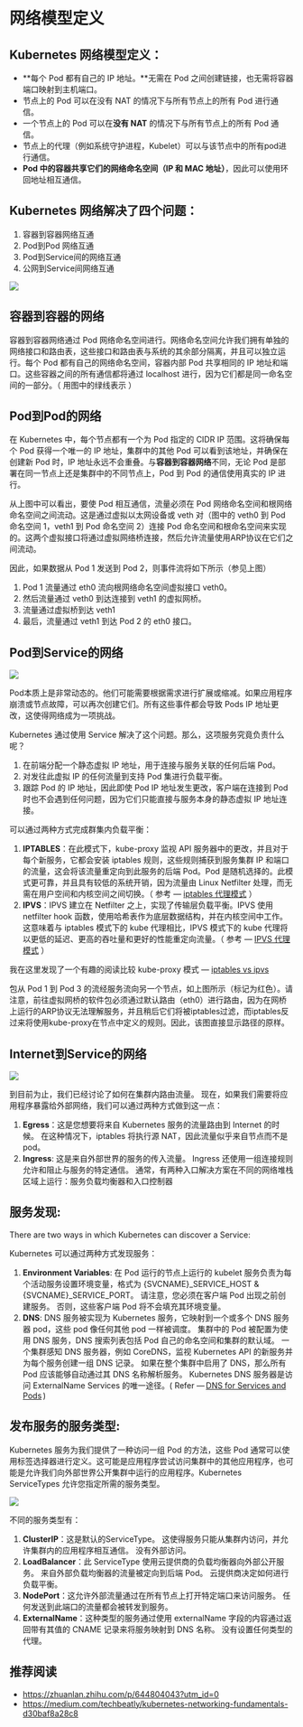 # 网络模型定义


## Kubernetes 网络模型定义：

-   **每个 Pod 都有自己的 IP 地址。**无需在 Pod 之间创建链接，也无需将容器端口映射到主机端口。
-   节点上的 Pod 可以在没有 NAT 的情况下与所有节点上的所有 Pod 进行通信。
-   一个节点上的 Pod 可以在**没有 NAT** 的情况下与所有节点上的所有 Pod 通信。
-   节点上的代理（例如系统守护进程，Kubelet）可以与该节点中的所有pod进行通信。
-   **Pod 中的容器共享它们的网络命名空间（IP 和 MAC 地址）**，因此可以使用环回地址相互通信。

## Kubernetes 网络解决了四个问题：

1.  容器到容器网络互通
2.  Pod到Pod 网络互通
3.  Pod到Service间的网络互通
4.  公网到Service间网络互通

![](https://miro.medium.com/v2/resize:fit:1100/format:webp/1*-ze224LkGbwRbgIC-7w5dg.jpeg)

  

## 容器到容器的网络

容器到容器网络通过 Pod 网络命名空间进行。网络命名空间允许我们拥有单独的网络接口和路由表，这些接口和路由表与系统的其余部分隔离，并且可以独立运行。每个 Pod 都有自己的网络命名空间，容器内部 Pod 共享相同的 IP 地址和端口。这些容器之间的所有通信都将通过 localhost 进行，因为它们都是同一命名空间的一部分。（ 用图中的绿线表示 ）

## Pod到Pod的网络

在 Kubernetes 中，每个节点都有一个为 Pod 指定的 CIDR IP 范围。这将确保每个 Pod 获得一个唯一的 IP 地址，集群中的其他 Pod 可以看到该地址，并确保在创建新 Pod 时，IP 地址永远不会重叠。与**容器到容器网络**不同，无论 Pod 是部署在同一节点上还是集群中的不同节点上，Pod 到 Pod 的通信使用真实的 IP 进行。

从上图中可以看出，要使 Pod 相互通信，流量必须在 Pod 网络命名空间和根网络命名空间之间流动。这是通过虚拟以太网设备或 veth 对（图中的 veth0 到 Pod 命名空间 1，veth1 到 Pod 命名空间 2）连接 Pod 命名空间和根命名空间来实现的。这两个虚拟接口将通过虚拟网络桥连接，然后允许流量使用ARP协议在它们之间流动。

因此，如果数据从 Pod 1 发送到 Pod 2，则事件流将如下所示（参见上图）

1.  Pod 1 流量通过 eth0 流向根网络命名空间虚拟接口 veth0。
2.  然后流量通过 veth0 到达连接到 veth1 的虚拟网桥。
3.  流量通过虚拟桥到达 veth1
4.  最后，流量通过 veth1 到达 Pod 2 的 eth0 接口。

## Pod到Service的网络

![](https://miro.medium.com/v2/resize:fit:1100/format:webp/1*B0AmH3WpQ0GYSRPw0NMK-g.jpeg)

  
Pod本质上是非常动态的。他们可能需要根据需求进行扩展或缩减。如果应用程序崩溃或节点故障，可以再次创建它们。所有这些事件都会导致 Pods IP 地址更改，这使得网络成为一项挑战。

Kubernetes 通过使用 Service 解决了这个问题。那么，这项服务究竟负责什么呢？

1.  在前端分配一个静态虚拟 IP 地址，用于连接与服务关联的任何后端 Pod。
2.  对发往此虚拟 IP 的任何流量到支持 Pod 集进行负载平衡。
3.  跟踪 Pod 的 IP 地址，因此即使 Pod IP 地址发生更改，客户端在连接到 Pod 时也不会遇到任何问题，因为它们只能直接与服务本身的静态虚拟 IP 地址连接。

可以通过两种方式完成群集内负载平衡：

1.  **IPTABLES**：在此模式下，kube-proxy 监视 API 服务器中的更改，并且对于每个新服务，它都会安装 iptables 规则，这些规则捕获到服务集群 IP 和端口的流量，这会将该流量重定向到此服务的后端 Pod。Pod 是随机选择的。此模式更可靠，并且具有较低的系统开销，因为流量由 Linux Netfilter 处理，而无需在用户空间和内核空间之间切换。（ 参考 — [iptables 代理模式](https://kubernetes.io/docs/concepts/services-networking/service/%23proxy-mode-iptables) ）
2.  **IPVS**：IPVS 建立在 Netfilter 之上，实现了传输层负载平衡。IPVS 使用 netfilter hook 函数，使用哈希表作为底层数据结构，并在内核空间中工作。这意味着与 iptables 模式下的 kube 代理相比，IPVS 模式下的 kube 代理将以更低的延迟、更高的吞吐量和更好的性能重定向流量。（ 参考 — [IPVS 代理模式](https://kubernetes.io/blog/2018/07/09/ipvs-based-in-cluster-load-balancing-deep-dive/) ）

我在这里发现了一个有趣的阅读比较 kube-proxy 模式 — [iptables vs ipvs](https://www.tigera.io/blog/comparing-kube-proxy-modes-iptables-or-ipvs/)

包从 Pod 1 到 Pod 3 的流经服务流向另一个节点，如上图所示（标记为红色）。请注意，前往虚拟网桥的软件包必须通过默认路由（eth0）进行路由，因为在网桥上运行的ARP协议无法理解服务，并且稍后它们将被iptables过滤，而iptables反过来将使用kube-proxy在节点中定义的规则。因此，该图直接显示路径的原样。

## Internet到Service的网络

  

![](https://miro.medium.com/v2/resize:fit:1100/format:webp/1*kQEAKUXMcCy5DtysZkiM0A.jpeg)

到目前为止，我们已经讨论了如何在集群内路由流量。 现在，如果我们需要将应用程序暴露给外部网络，我们可以通过两种方式做到这一点：

1.  **Egress**：这是您想要将来自 Kubernetes 服务的流量路由到 Internet 的时候。 在这种情况下，iptables 将执行源 NAT，因此流量似乎来自节点而不是 pod。
2.  **Ingress**: 这是来自外部世界的服务的传入流量。 Ingress 还使用一组连接规则允许和阻止与服务的特定通信。 通常，有两种入口解决方案在不同的网络堆栈区域上运行：服务负载均衡器和入口控制器

## 服务发现:

There are two ways in which Kubernetes can discover a Service:

Kubernetes 可以通过两种方式发现服务：

1.  **Environment Variables**: 在 Pod 运行的节点上运行的 kubelet 服务负责为每个活动服务设置环境变量，格式为 \{SVCNAME}\_SERVICE\_HOST & \{SVCNAME}\_SERVICE\_PORT。 请注意，您必须在客户端 Pod 出现之前创建服务。 否则，这些客户端 Pod 将不会填充其环境变量。
2.  **DNS**: DNS 服务被实现为 Kubernetes 服务，它映射到一个或多个 DNS 服务器 pod，这些 pod 像任何其他 pod 一样被调度。 集群中的 Pod 被配置为使用 DNS 服务，DNS 搜索列表包括 Pod 自己的命名空间和集群的默认域。 一个集群感知 DNS 服务器，例如 CoreDNS，监视 Kubernetes API 的新服务并为每个服务创建一组 DNS 记录。 如果在整个集群中启用了 DNS，那么所有 Pod 应该能够自动通过其 DNS 名称解析服务。 Kubernetes DNS 服务器是访问 ExternalName Services 的唯一途径。( Refer — [DNS for Services and Pods](https://kubernetes.io/docs/concepts/services-networking/service/%23discovering-services) )

## 发布服务的服务类型:

Kubernetes 服务为我们提供了一种访问一组 Pod 的方法，这些 Pod 通常可以使用标签选择器进行定义。这可能是应用程序尝试访问集群中的其他应用程序，也可能是允许我们向外部世界公开集群中运行的应用程序。Kubernetes ServiceTypes 允许您指定所需的服务类型。


![](https://miro.medium.com/v2/resize:fit:1100/0*4i9ixAtDnd7HiaV7)

  

不同的服务类型有：

1.  **ClusterIP**：这是默认的ServiceType。 这使得服务只能从集群内访问，并允许集群内的应用程序相互通信。 没有外部访问。
2.  **LoadBalancer**：此 ServiceType 使用云提供商的负载均衡器向外部公开服务。 来自外部负载均衡器的流量被定向到后端 Pod。 云提供商决定如何进行负载平衡。
3.  **NodePort**：这允许外部流量通过在所有节点上打开特定端口来访问服务。 任何发送到此端口的流量都会被转发到服务。
4.  **ExternalName**：这种类型的服务通过使用 externalName 字段的内容通过返回带有其值的 CNAME 记录来将服务映射到 DNS 名称。 没有设置任何类型的代理。
    
## 推荐阅读
- https://zhuanlan.zhihu.com/p/644804043?utm_id=0
- https://medium.com/techbeatly/kubernetes-networking-fundamentals-d30baf8a28c8